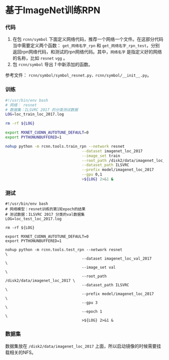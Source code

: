 # 基于ImageNet训练RPN

### 代码

1. 在包 `rcnn/symbol` 下面定义网络代码，推荐一个网络一个文件。在这部分代码当中需要定义两个函数： `get_网络名字_rpn` 和 `get_网络名字_rpn_test`，分别返回rpn网络代码，和测试的rpn网络代码。其中，`网络名字` 是指定义好的网络的名称，比如 `resnet` `vgg` 。
2. 包 `rcnn/symbol` 导出 *1* 中新添加的函数。

参考文件： `rcnn/symbol/symbol_resnet.py，rcnn/symbol/__init__.py`。

### 训练

```bash
#!/usr/bin/env bash
# 网络： resnet
# 数据集：ILSVRC 2017 的分类测试数据
LOG=loc_train_loc_2017.log

rm -rf ${LOG}

export MXNET_CUDNN_AUTOTUNE_DEFAULT=0
export PYTHONUNBUFFERED=1

nohup python -m rcnn.tools.train_rpn --network resnet                       \
                                  --dataset imagenet_loc_2017               \
                                  --image_set train                         \
                                  --root_path /disk2/data/imagenet_loc_2017 \
                                  --dataset_path ILSVRC                     \
                                  --prefix model/imagenet_loc_2017          \
                                  --gpu 0,1                                 \
                                  >${LOG} 2>&1 &
```

### 测试

```shell
#!/usr/bin/env bash
# 网络模型：resnet训练的第1轮epoch的结果
# 测试数据：ILSVRC 2017 分类的val数据集
LOG=loc_test_loc_2017.log

rm -rf ${LOG}

export MXNET_CUDNN_AUTOTUNE_DEFAULT=0
export PYTHONUNBUFFERED=1

nohup python -m rcnn.tools.test_rpn --network resnet                        \
                                  --dataset imagenet_loc_val_2017           \
                                  --image_set val                           \
                                  --root_path /disk2/data/imagenet_loc_2017 \
                                  --dataset_path ILSVRC                     \
                                  --prefix model/imagenet_loc_2017          \
                                  --gpu 3                                   \
                                  --epoch 1                                 \
                                  >${LOG} 2>&1 &
```


### 数据集

数据集放在 `/disk2/data/imagenet_loc_2017` 上面，所以启动镜像的时候需要挂载相关的NFS。